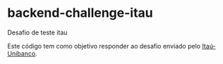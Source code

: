 # backend-challenge-itau
Desafio de teste itau

Este código tem como objetivo responder ao desafio enviado pelo [Itaú-Unibanco](https://github.com/itidigital/backend-challenge).
